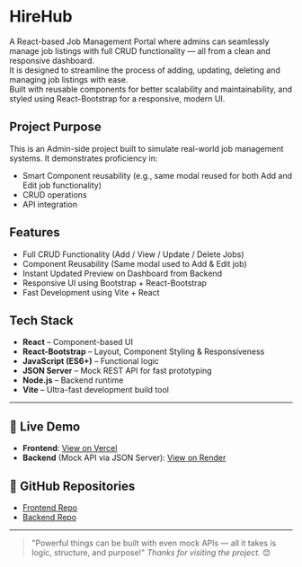 # HireHub

A React-based Job Management Portal where admins can seamlessly manage job listings with full CRUD functionality — all from a clean and responsive dashboard.  
It is designed to streamline the process of adding, updating, deleting and managing job listings with ease.  
Built with reusable components for better scalability and maintainability, and styled using React-Bootstrap for a responsive, modern UI.

## Project Purpose

This is an Admin-side project built to simulate real-world job management systems. It demonstrates proficiency in:

- Smart Component reusability (e.g., same modal reused for both Add and Edit job functionality)
- CRUD operations
- API integration


## Features

- Full CRUD Functionality (Add / View / Update / Delete Jobs)
- Component Reusability (Same modal used to Add & Edit job)
- Instant Updated Preview on Dashboard from Backend
- Responsive UI using Bootstrap + React-Bootstrap
- Fast Development using Vite + React


## Tech Stack

- **React** – Component-based UI
- **React-Bootstrap** – Layout, Component Styling & Responsiveness
- **JavaScript (ES6+)** – Functional logic
- **JSON Server** – Mock REST API for fast prototyping
- **Node.js** – Backend runtime
- **Vite** – Ultra-fast development build tool

---

## 🔗 Live Demo

- **Frontend**: [View on Vercel](https://hirehub-crud-frontend.vercel.app/)
- **Backend** (Mock API via JSON Server): [View on Render](https://hirehub-crud-backend.onrender.com)


## 📁 GitHub Repositories

- [Frontend Repo](https://github.com/FarsanaPH/HireHub-CRUD-frontend)
- [Backend Repo](https://github.com/FarsanaPH/HireHub-CRUD-backend)

---
> "Powerful things can be built with even mock APIs — all it takes is logic, structure, and purpose!"
> *Thanks for visiting the project.* 😊

